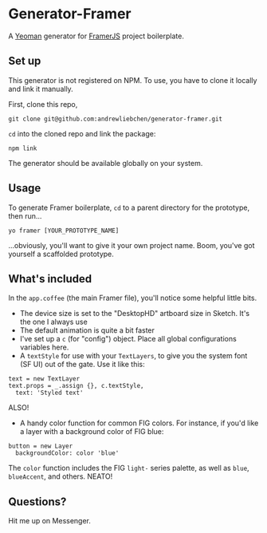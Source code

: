 # Generator-Framer

A [Yeoman](http://yeoman.io) generator for [FramerJS](https://framer.com) project boilerplate.

## Set up

This generator is not registered on NPM. To use, you have to clone it locally and link it manually.

First, clone this repo,

```
git clone git@github.com:andrewliebchen/generator-framer.git
```

`cd` into the cloned repo and link the package:

```
npm link
```

The generator should be available globally on your system.

## Usage

To generate Framer boilerplate, `cd` to a parent directory for the prototype, then run...

```
yo framer [YOUR_PROTOTYPE_NAME]
```

...obviously, you'll want to give it your own project name. Boom, you've got yourself a scaffolded prototype.

## What's included

In the `app.coffee` (the main Framer file), you'll notice some helpful little bits.

* The device size is set to the "DesktopHD" artboard size in Sketch. It's the one I always use
* The default animation is quite a bit faster
* I've set up a `c` (for "config") object. Place all global configurations variables here.
* A `textStyle` for use with your `TextLayers`, to give you the system font (SF UI) out of the gate. Use it like this:

```
text = new TextLayer
text.props = _.assign {}, c.textStyle,
  text: 'Styled text'
```

ALSO!

* A handy color function for common FIG colors. For instance, if you'd like a layer with a background color of FIG blue:

```
button = new Layer
  backgroundColor: color 'blue'
```

The `color` function includes the FIG `light-` series palette, as well as `blue`, `blueAccent`, and others. NEATO!

## Questions?

Hit me up on Messenger. 
